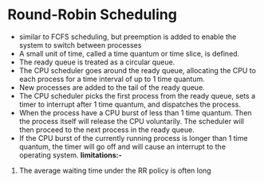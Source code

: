 
# Round-Robin Scheduling
- similar to FCFS scheduling, but preemption is added to enable the system to switch between  processes
- A small unit of time, called a time quantum or time slice, is defined.
- The ready queue is treated as a circular queue.
- The CPU scheduler goes around the ready queue, allocating the CPU to each process for a time interval of up to 1 time quantum.
- New processes are added to the tail of the ready queue.
- The CPU scheduler picks the first process from the ready queue, sets a timer to interrupt after 1 time quantum, and dispatches the process.
- When the process have a CPU burst of
less than 1 time quantum. Then the process itself will release the CPU voluntarily. The scheduler will then proceed to the next process in the ready
queue.
- If the CPU burst of the currently running process is longer than 1 time quantum, the timer will go off and will cause an interrupt to the operating system.
**limitations:-**
1. The average waiting time under the RR policy is often long